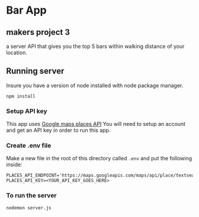 # Bar App

## makers project 3

a server API that gives you the top 5 bars within walking distance of your location.

## Running server

Insure you have a version <version> of node installed with node package manager.

`npm install`

### Setup API key

This app uses [Google maps places API](https://developers.google.com/maps/documentation/places/web-service/search)
You will need to setup an account and get an API key in order to run this app.

### Create .env file

Make a new file in the root of this directory called `.env` and put the following inside:
```
PLACES_API_ENDPOINT='https://maps.googleapis.com/maps/api/place/textsearch/'
PLACES_API_KEY=<YOUR_API_KEY_GOES_HERE>
```

### To run the server

`nodemon server.js`
